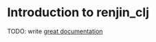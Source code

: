 # Introduction to renjin_clj

TODO: write [great documentation](http://jacobian.org/writing/what-to-write/)
